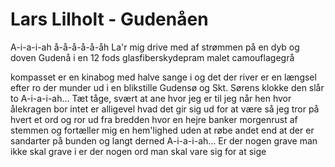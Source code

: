 # Lars Lilholt - Gudenåen


A-i-a-i-ah
å-å-å-å-å-åh
La'r mig drive med af strømmen
på en dyb og doven Gudenå
i en 12 fods glasfiberskydepram
malet camouflagegrå

kompasset er en kinabog med halve sange i
og det der river er en længsel efter ro
der munder ud i en blikstille Gudensø
og Skt. Sørens klokke den slår to
A-i-a-i-ah...
Tæt tåge, svært at ane hvor jeg er
til jeg når hen hvor ålekragen bor
intet er alligevel hvad det gir sig ud for at være
så jeg tror på hvert et ord
og ror ud fra bredden hvor en hejre banker morgenrust af stemmen
og fortæller mig en hem'lighed
uden at røbe andet end at der er sandarter på bunden
og langt derned
A-i-a-i-ah...
Er der nogen grave man ikke skal grave i
er der nogen ord man skal vare sig for at sige
